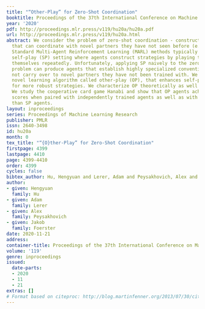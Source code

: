 ```yaml
---
title: "“Other-Play” for Zero-Shot Coordination"
booktitle: Proceedings of the 37th International Conference on Machine Learning
year: '2020'
pdf: http://proceedings.mlr.press/v119/hu20a/hu20a.pdf
url: http://proceedings.mlr.press/v119/hu20a.html
abstract: We consider the problem of zero-shot coordination - constructing AI agents
  that can coordinate with novel partners they have not seen before (e.g.humans).
  Standard Multi-Agent Reinforcement Learning (MARL) methods typically focus on the
  self-play (SP) setting where agents construct strategies by playing the game with
  themselves repeatedly. Unfortunately, applying SP naively to the zero-shot coordination
  problem can produce agents that establish highly specialized conventions that do
  not carry over to novel partners they have not been trained with. We introduce a
  novel learning algorithm called other-play (OP), that enhances self-play by looking
  for more robust strategies. We characterize OP theoretically as well as experimentally.
  We study the cooperative card game Hanabi and show that OP agents achieve higher
  scores when paired with independently trained agents as well as with human players
  than SP agents.
layout: inproceedings
series: Proceedings of Machine Learning Research
publisher: PMLR
issn: 2640-3498
id: hu20a
month: 0
tex_title: "“{O}ther-Play” for Zero-Shot Coordination"
firstpage: 4399
lastpage: 4410
page: 4399-4410
order: 4399
cycles: false
bibtex_author: Hu, Hengyuan and Lerer, Adam and Peysakhovich, Alex and Foerster, Jakob
author:
- given: Hengyuan
  family: Hu
- given: Adam
  family: Lerer
- given: Alex
  family: Peysakhovich
- given: Jakob
  family: Foerster
date: 2020-11-21
address: 
container-title: Proceedings of the 37th International Conference on Machine Learning
volume: '119'
genre: inproceedings
issued:
  date-parts:
  - 2020
  - 11
  - 21
extras: []
# Format based on citeproc: http://blog.martinfenner.org/2013/07/30/citeproc-yaml-for-bibliographies/
---
```

